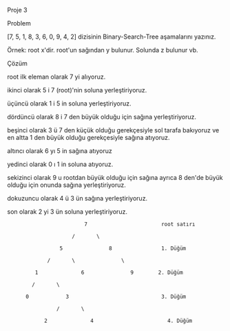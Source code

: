 Proje 3

Problem

[7, 5, 1, 8, 3, 6, 0, 9, 4, 2] dizisinin Binary-Search-Tree aşamalarını yazınız.

Örnek: root x'dir. root'un sağından y bulunur. Solunda z bulunur vb.

Çözüm

root ilk eleman olarak 7 yi alıyoruz.

ikinci olarak 5 i 7 (root)'nin soluna yerleştiriyoruz.

üçüncü olarak 1 i 5 in soluna yerleştiriyoruz.

dördüncü olarak 8 i 7 den büyük olduğu için sağına yerleştiriyoruz.

beşinci olarak 3 ü 7 den küçük olduğu gerekçesiyle sol tarafa bakıyoruz ve en altta 1 den büyük olduğu gerekçesiyle sağına atıyoruz.

altıncı olarak 6 yı 5 in sağına atıyoruz

yedinci olarak 0 ı 1 in soluna atıyoruz.

sekizinci olarak 9 u rootdan büyük olduğu için sağına ayrıca 8 den'de büyük olduğu için onunda sağına yerleştiriyoruz.

dokuzuncu olarak 4 ü 3 ün sağına yerleştiriyoruz.

son olarak 2 yi 3 ün soluna yerleştiriyoruz.




                             7                        root satırı

                         /       \

                     5               8                1. Düğüm 

                 /       \               \

             1              6               9        2. Düğüm 

            /       \

          0            3                              3. Düğüm 

                    /       \

                2              4                        4. Düğüm 
